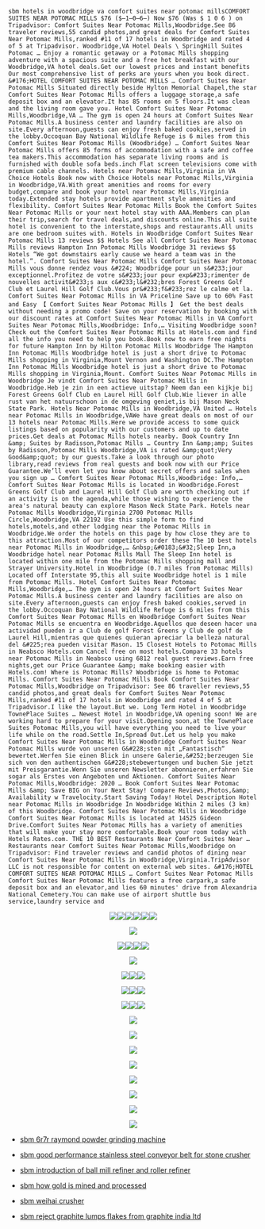 
```
sbm hotels in woodbridge va comfort suites near potomac millsCOMFORT SUITES NEAR POTOMAC MILLS $76 ($̶1̶0̶6̶) Now $76 (Was $ 1 0 6 ) on Tripadvisor: Comfort Suites Near Potomac Mills,Woodbridge.See 86 traveler reviews,55 candid photos,and great deals for Comfort Suites Near Potomac Mills,ranked #11 of 17 hotels in Woodbridge and rated 4 of 5 at Tripadvisor. Woodbridge,VA Hotel Deals \ SpringHill Suites Potomac … Enjoy a romantic getaway or a Potomac Mills shopping adventure with a spacious suite and a free hot breakfast with our Woodbridge,VA hotel deals.Get our lowest prices and instant benefits Our most comprehensive list of perks are yours when you book direct. &#176;HOTEL COMFORT SUITES NEAR POTOMAC MILLS … Comfort Suites Near Potomac Mills Situated directly beside Hylton Memorial Chapel,the star Comfort Suites Near Potomac Mills offers a luggage storage,a safe deposit box and an elevator.It has 85 rooms on 5 floors.It was clean and the living room gave you. Hotel Comfort Suites Near Potomac Mills,Woodbridge,VA … The gym is open 24 hours at Comfort Suites Near Potomac Mills.A business center and laundry facilities are also on site.Every afternoon,guests can enjoy fresh baked cookies,served in the lobby.Occoquan Bay National Wildlife Refuge is 6 miles from this Comfort Suites Near Potomac Mills (Woodbridge) … Comfort Suites Near Potomac Mills offers 85 forms of accommodation with a safe and coffee tea makers.This accommodation has separate living rooms and is furnished with double sofa beds.inch Flat screen televisions come with premium cable channels. Hotels near Potomac Mills,Virginia in VA Choice Hotels Book now with Choice Hotels near Potomac Mills,Virginia in Woodbridge,VA.With great amenities and rooms for every budget,compare and book your hotel near Potomac Mills,Virginia today.Extended stay hotels provide apartment style amenities and flexibility. Comfort Suites Near Potomac Mills Book the Comfort Suites Near Potomac Mills or your next hotel stay with AAA.Members can plan their trip,search for travel deals,and discounts online.This all suite hotel is convenient to the interstate,shops and restaurants.All units are one bedroom suites with. Hotels in Woodbridge Comfort Suites Near Potomac Mills 13 reviews $$ Hotels See all Comfort Suites Near Potomac Mills reviews Hampton Inn Potomac Mills Woodbridge 31 reviews $$ Hotels “We got downstairs early cause we heard a team was in the hotel.”. Comfort Suites Near Potomac Mills Comfort Suites Near Potomac Mills vous donne rendez vous &#224; Woodbridge pour un s&#233;jour exceptionnel.Profitez de votre s&#233;jour pour exp&#233;rimenter de nouvelles activit&#233;s aux c&#233;l&#232;bres Forest Greens Golf Club et Laurel Hill Golf Club.Vous pr&#233;f&#233;rez le calme et la. Comfort Suites Near Potomac Mills in VA Priceline Save up to 60% Fast and Easy 【 Comfort Suites Near Potomac Mills 】 Get the best deals without needing a promo code! Save on your reservation by booking with our discount rates at Comfort Suites Near Potomac Mills in VA Comfort Suites Near Potomac Mills,Woodbridge: Info,… Visiting Woodbridge soon? Check out the Comfort Suites Near Potomac Mills at Hotels.com and find all the info you need to help you book.Book now to earn free nights for future Hampton Inn by Hilton Potomac Mills Woodbridge The Hampton Inn Potomac Mills Woodbridge hotel is just a short drive to Potomac Mills shopping in Virginia,Mount Vernon and Washington DC.The Hampton Inn Potomac Mills Woodbridge hotel is just a short drive to Potomac Mills shopping in Virginia,Mount. Comfort Suites Near Potomac Mills in Woodbridge Je vindt Comfort Suites Near Potomac Mills in Woodbridge.Heb je zin in een actieve uitstap? Neem dan een kijkje bij Forest Greens Golf Club en Laurel Hill Golf Club.Wie liever in alle rust van het natuurschoon in de omgeving geniet,is bij Mason Neck State Park. Hotels Near Potomac Mills in Woodbridge,VA United … Hotels near Potomac Mills in Woodbridge,VAWe have great deals on most of our 13 hotels near Potomac Mills.Here we provide access to some quick listings based on popularity with our customers and up to date prices.Get deals at Potomac Mills hotels nearby. Book Country Inn &amp; Suites by Radisson,Potomac Mills … Country Inn &amp;amp; Suites by Radisson,Potomac Mills Woodbridge,VA is rated &amp;quot;Very Good&amp;quot; by our guests.Take a look through our photo library,read reviews from real guests and book now with our Price Guarantee.We’ll even let you know about secret offers and sales when you sign up … Comfort Suites Near Potomac Mills,Woodbridge: Info,… Comfort Suites Near Potomac Mills is located in Woodbridge.Forest Greens Golf Club and Laurel Hill Golf Club are worth checking out if an activity is on the agenda,while those wishing to experience the area's natural beauty can explore Mason Neck State Park. Hotels near Potomac Mills Woodbridge,Virginia 2700 Potomac Mills Circle,Woodbridge,VA 22192 Use this simple form to find hotels,motels,and other lodging near the Potomac Mills in Woodbridge.We order the hotels on this page by how close they are to this attraction.Most of our competitors order these The 10 best hotels near Potomac Mills in Woodbridge,… &nbsp;&#0183;&#32;Sleep Inn,a Woodbridge hotel near Potomac Mills Mall The Sleep Inn hotel is located within one mile from the Potomac Mills shopping mall and Strayer University.Hotel in Woodbridge (0.7 miles from Potomac Mills) Located off Interstate 95,this all suite Woodbridge hotel is 1 mile from Potomac Mills. Hotel Comfort Suites Near Potomac Mills,Woodbridge,… The gym is open 24 hours at Comfort Suites Near Potomac Mills.A business center and laundry facilities are also on site.Every afternoon,guests can enjoy fresh baked cookies,served in the lobby.Occoquan Bay National Wildlife Refuge is 6 miles from this Comfort Suites Near Potomac Mills en Woodbridge Comfort Suites Near Potomac Mills se encuentra en Woodbridge.Aquellos que deseen hacer una actividad pueden ir a Club de golf Forest Greens y Club de golf de Laurel Hill,mientras que quienes quieran apreciar la belleza natural del &#225;rea pueden visitar Mason. 15 Closest Hotels to Potomac Mills in Neabsco Hotels.com Cancel free on most hotels.Compare 33 hotels near Potomac Mills in Neabsco using 6812 real guest reviews.Earn free nights,get our Price Guarantee &amp; make booking easier with Hotels.com! Where is Potomac Mills? Woodbridge is home to Potomac Mills. Comfort Suites Near Potomac Mills Book Comfort Suites Near Potomac Mills,Woodbridge on Tripadvisor: See 86 traveller reviews,55 candid photos,and great deals for Comfort Suites Near Potomac Mills,ranked #11 of 17 hotels in Woodbridge and rated 4 of 5 at Tripadvisor.I like the layout.But we. Long Term Hotel in Woodbridge TownePlace Suites … Newest Hotel in Woodbridge,VA opening soon! We are working hard to prepare for your visit.Opening soon,at the TownePlace Suites Potomac Mills,you will have everything you need to live your life while on the road.Settle In,Spread Out.Let us help you make Comfort Suites Near Potomac Mills in Woodbridge Comfort Suites Near Potomac Mills wurde von unseren G&#228;sten mit „Fantastisch“ bewertet.Werfen Sie einen Blick in unsere Galerie,&#252;berzeugen Sie sich von den authentischen G&#228;stebewertungen und buchen Sie jetzt mit Preisgarantie.Wenn Sie unseren Newsletter abonnieren,erfahren Sie sogar als Erstes von Angeboten und Aktionen. Comfort Suites Near Potomac Mills,Woodbridge: 2020 … Book Comfort Suites Near Potomac Mills &amp; Save BIG on Your Next Stay! Compare Reviews,Photos,&amp; Availability w Travelocity.Start Saving Today! Hotel Description Hotel near Potomac Mills in Woodbridge In Woodbridge Within 2 miles (3 km) of this Woodbridge. Comfort Suites Near Potomac Mills in Woodbridge Comfort Suites Near Potomac Mills is located at 14525 Gideon Drive.Comfort Suites Near Potomac Mills has a variety of amenities that will make your stay more comfortable.Book your room today with Hotels Rates.com. THE 10 BEST Restaurants Near Comfort Suites Near … Restaurants near Comfort Suites Near Potomac Mills,Woodbridge on Tripadvisor: Find traveler reviews and candid photos of dining near Comfort Suites Near Potomac Mills in Woodbridge,Virginia.TripAdvisor LLC is not responsible for content on external web sites. &#176;HOTEL COMFORT SUITES NEAR POTOMAC MILLS … Comfort Suites Near Potomac Mills Comfort Suites Near Potomac Mills features a free carpark,a safe deposit box and an elevator,and lies 60 minutes' drive from Alexandria National Cemetery.You can make use of airport shuttle bus service,laundry service and 
```

<div align="center">
  
<a rel="nofollow" href="https://m.shibang-china.com?f=github&k=sbm+hotels+in+woodbridge+va+comfort+suites+near+potomac+mills"><img src="https://static.shibang-china.com/en/l.png"></a><img src="https://static.shibang-china.com/en/hw.png"><a rel="nofollow" href="https://m.shibang-china.com/product/?f=github&k=sbm+hotels+in+woodbridge+va+comfort+suites+near+potomac+mills"><img src="https://static.shibang-china.com/en/p.png"></a><a rel="nofollow" href="https://m.shibang-china.com/cases/?f=github&k=sbm+hotels+in+woodbridge+va+comfort+suites+near+potomac+mills"><img src="https://static.shibang-china.com/en/c.png"></a><a rel="nofollow" href="https://m.shibang-china.com/news/?f=github&k=sbm+hotels+in+woodbridge+va+comfort+suites+near+potomac+mills"><img src="https://static.shibang-china.com/en/n.png"></a><a rel="nofollow" href="https://m.shibang-china.com?f=github&k=sbm+hotels+in+woodbridge+va+comfort+suites+near+potomac+mills"><img src="https://static.shibang-china.com/en/m.png"></a>

<a rel="nofollow" href="https://m.shibang-china.com/product/?f=github&k=sbm+hotels+in+woodbridge+va+comfort+suites+near+potomac+mills"><img src="https://static.shibang-china.com/en/b.jpg"></a>
  
<a rel="nofollow" href="https://m.shibang-china.com/solution-aggregate.html?f=github&k=sbm+hotels+in+woodbridge+va+comfort+suites+near+potomac+mills"><img src="https://static.shibang-china.com/en/a.jpg"></a><a rel="nofollow" href="https://m.shibang-china.com/solution-mine.html?f=github&k=sbm+hotels+in+woodbridge+va+comfort+suites+near+potomac+mills"><img src="https://static.shibang-china.com/en/m.jpg"></a><a rel="nofollow" href="https://m.shibang-china.com/solution-mill.html?f=github&k=sbm+hotels+in+woodbridge+va+comfort+suites+near+potomac+mills"><img src="https://static.shibang-china.com/en/g.jpg"></a><a rel="nofollow" href="https://m.shibang-china.com/solution-epc.html?f=github&k=sbm+hotels+in+woodbridge+va+comfort+suites+near+potomac+mills"><img src="https://static.shibang-china.com/en/e.jpg"></a>

<a rel="nofollow" href="https://m.shibang-china.com/product/?f=github&k=sbm+hotels+in+woodbridge+va+comfort+suites+near+potomac+mills"><img src="https://static.shibang-china.com/en/a-p.png"></a>

<a rel="nofollow" href="https://m.shibang-china.com/product/crusher/c6x.html?f=github&k=sbm+hotels+in+woodbridge+va+comfort+suites+near+potomac+mills"><img src="https://static.shibang-china.com/en/j.jpg"></a><a rel="nofollow" href="https://m.shibang-china.com/product/crusher/ci5x.html?f=github&k=sbm+hotels+in+woodbridge+va+comfort+suites+near+potomac+mills"><img src="https://static.shibang-china.com/en/i.jpg"></a><a rel="nofollow" href="https://m.shibang-china.com/product/crusher/hst.html?f=github&k=sbm+hotels+in+woodbridge+va+comfort+suites+near+potomac+mills"><img src="https://static.shibang-china.com/en/c.jpg"></a>

<a rel="nofollow" href="https://m.shibang-china.com/product/mill/mtw.html?f=github&k=sbm+hotels+in+woodbridge+va+comfort+suites+near+potomac+mills"><img src="https://static.shibang-china.com/en/mtw.jpg"></a><a rel="nofollow" href="https://m.shibang-china.com/product/mill/scm.html?f=github&k=sbm+hotels+in+woodbridge+va+comfort+suites+near+potomac+mills"><img src="https://static.shibang-china.com/en/scm.jpg"></a><a rel="nofollow" href="https://m.shibang-china.com/product/mill/lm.html?f=github&k=sbm+hotels+in+woodbridge+va+comfort+suites+near+potomac+mills"><img src="https://static.shibang-china.com/en/lm.jpg"></a>

<a rel="nofollow" href="https://m.shibang-china.com/product/sand/vsi6x.html?f=github&k=sbm+hotels+in+woodbridge+va+comfort+suites+near+potomac+mills"><img src="https://static.shibang-china.com/en/6x.jpg"></a><a rel="nofollow" href="https://m.shibang-china.com/product/sand/vu.html?f=github&k=sbm+hotels+in+woodbridge+va+comfort+suites+near+potomac+mills"><img src="https://static.shibang-china.com/en/vu.jpg"></a><a rel="nofollow" href="https://m.shibang-china.com/product/mobile/klun.html?f=github&k=sbm+hotels+in+woodbridge+va+comfort+suites+near+potomac+mills"><img src="https://static.shibang-china.com/en/k.jpg"></a>

<a rel="nofollow" href="https://m.shibang-china.com/cases/?f=github&k=sbm+hotels+in+woodbridge+va+comfort+suites+near+potomac+mills"><img src="https://static.shibang-china.com/en/case.png"></a>

<a rel="nofollow" href="https://m.shibang-china.com/cases/aggregate/202.html?f=github&k=sbm+hotels+in+woodbridge+va+comfort+suites+near+potomac+mills"><img src="https://static.shibang-china.com/en/c-1.jpg"></a>

<a rel="nofollow" href="https://m.shibang-china.com/cases/aggregate/203.html?f=github&k=sbm+hotels+in+woodbridge+va+comfort+suites+near+potomac+mills"><img src="https://static.shibang-china.com/en/c-2.jpg"></a>

<a rel="nofollow" href="https://m.shibang-china.com/cases/mill/123.html?f=github&k=sbm+hotels+in+woodbridge+va+comfort+suites+near+potomac+mills"><img src="https://static.shibang-china.com/en/c-3.jpg"></a>

<a rel="nofollow" href="https://m.shibang-china.com/contact_us.html?f=github&k=sbm+hotels+in+woodbridge+va+comfort+suites+near+potomac+mills"><img src="https://static.shibang-china.com/en/contact.png"></a>

<a rel="nofollow" href="https://swt.shibang-china.com/?f=github&k=sbm+hotels+in+woodbridge+va+comfort+suites+near+potomac+mills"><img src="https://static.shibang-china.com/en/chat.png"></a>

<a rel="nofollow" href="https://whatsapp.shibangsoft.com/WhatsApp.php?f=github&k=sbm+hotels+in+woodbridge+va+comfort+suites+near+potomac+mills"><img src="https://static.shibang-china.com/en/whatsapp.png"></a>

<a rel="nofollow" href="https://m.shibang-china.com/?f=github&k=sbm+hotels+in+woodbridge+va+comfort+suites+near+potomac+mills"><img src="https://static.shibang-china.com/en/website.png"></a>

</div>


* [sbm 6r7r raymond powder grinding machine](sbm%206r7r%20raymond%20powder%20grinding%20machine.md)

* [sbm good performance stainless steel conveyor belt for stone crusher](sbm%20good%20performance%20stainless%20steel%20conveyor%20belt%20for%20stone%20crusher.md)

* [sbm introduction of ball mill refiner and roller refiner](sbm%20introduction%20of%20ball%20mill%20refiner%20and%20roller%20refiner.md)

* [sbm how gold is mined and processed](sbm%20how%20gold%20is%20mined%20and%20processed.md)

* [sbm weihai crusher](sbm%20weihai%20crusher.md)

* [sbm reject graphite lumps flakes from graphite india ltd](sbm%20reject%20graphite%20lumps%20flakes%20from%20graphite%20india%20ltd.md)